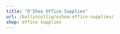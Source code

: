 ```yaml
---
title: "O'Shea Office Supplies"
url: /ballincollig/oshea-office-supplies/
shop: office supplies
---
```

